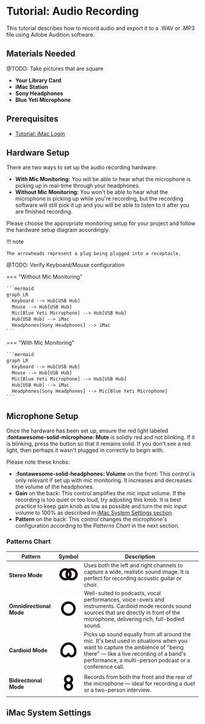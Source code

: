 # Tutorial: Audio Recording

This tutorial describes how to record audio and export it to a .WAV or .MP3 file using Adobe Audition software.

## Materials Needed
@TODO: Take pictures that are square

<div class="grid cards" markdown>

- **Your Library Card**
- **iMac Station**
- **Sony Headphones**
- **Blue Yeti Microphone**
</div>

## Prerequisites
- [Tutorial: iMac Login](tutorial-iMac-login.md)

## Hardware Setup

There are two ways to set up the audio recording hardware:

- **With Mic Monitoring:** You will be able to hear what the microphone is picking up in real-time through your headphones.
- **Without Mic Monitoring:** You won't be able to hear what the microphone is picking up while you're recording, but the recording software will still pick it up and you will be able to listen to it after you are finished recording.

Please choose the appropriate monitoring setup for your project and follow the hardware setup diagram accordingly.

!!! note

    The arrowheads represent a plug being plugged into a receptacle.

@TODO: Verify Keyboard/Mouse configuration

=== "Without Mic Monitoring"

    ```mermaid
    graph LR
      Keyboard --> Hub[USB Hub]
      Mouse --> Hub[USB Hub]
      Mic[Blue Yeti Microphone] --> Hub[USB Hub]
      Hub[USB Hub] --> iMac
      Headphones[Sony Headphones] --> iMac
    ```

=== "With Mic Monitoring"

    ```mermaid
    graph LR
      Keyboard --> Hub[USB Hub]
      Mouse --> Hub[USB Hub]
      Mic[Blue Yeti Microphone] --> Hub[USB Hub]
      Hub[USB Hub] --> iMac
      Headphones[Sony Headphones] --> Mic[Blue Yeti Microphone]
    ```

## Microphone Setup

Once the hardware has been set up, ensure the red light labeled **:fontawesome-solid-microphone: Mute** is solidly red and not blinking. If it is blinking, press the button so that it remains solid. If you don't see a red light, then perhaps it wasn't plugged in correctly to begin with.

Please note these knobs:

- **:fontawesome-solid-headphones: Volume** on the front: This control is only relevant if set up with mic monitoring. It increases and decreases the volume of the headphones.
- **Gain** on the back: This control amplifies the mic input volume. If the recording is too quiet or too loud, try adjusting this knob. It is best practice to keep gain knob as low as possible and turn the mic input volume to 100% as described in [iMac System Settings section](#imac-system-settings).
- **Pattern** on the back: This control changes the microphone's configuration according to the *Patterns Chart* in the next section.

### Patterns Chart
| Pattern                  | Symbol                                                                        | Description                                                                                                                                                                                                                       |
| ------------------------ | ----------------------------------------------------------------------------- |---------------------------------------------------------------------------------------------------------------------------------------------------------------------------------------------------------------------------------- |
| **Stereo Mode**          | ![Symbol for stereo mode](../assets/images/mic-stereo.webp)                   | Uses both the left and right channels to capture a wide, realistic sound image. It is perfect for recording acoustic guitar or choir.                                                                                             |
| **Omnidirectional Mode** | ![Symbol for omnidirectional mode](../assets/images/mic-omnidirectional.webp) | Well-suited to podcasts, vocal performances, voice-overs and instruments. Cardioid mode records sound sources that are directly in front of the microphone, delivering rich, full-bodied sound.                                   |
| **Cardioid Mode**        | ![Symbol for cardioid mode](../assets/images/mic-cardioid.webp)               | Picks up sound equally from all around the mic. It's best used in situations when you want to capture the ambience of "being there" — like a live recording of a band's performance, a multi-person podcast or a conference call. |
| **Bidirectional Mode**   | ![Symbol for bidirectional mode](../assets/images/mic-bidirectional.webp)     | Records from both the front and the rear of the microphone — ideal for recording a duet or a two-person interview.                                                                                                                |

## iMac System Settings
